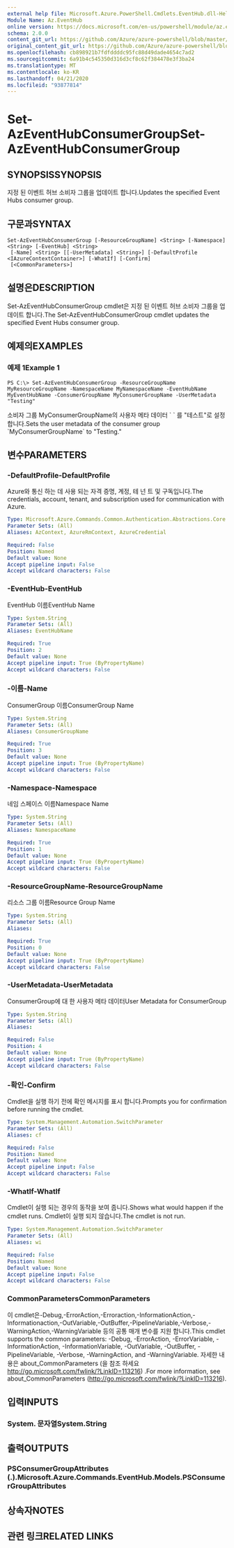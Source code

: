 ```yaml
---
external help file: Microsoft.Azure.PowerShell.Cmdlets.EventHub.dll-Help.xml
Module Name: Az.EventHub
online version: https://docs.microsoft.com/en-us/powershell/module/az.eventhub/set-azeventhubconsumergroup
schema: 2.0.0
content_git_url: https://github.com/Azure/azure-powershell/blob/master/src/EventHub/EventHub/help/Set-AzEventHubConsumerGroup.md
original_content_git_url: https://github.com/Azure/azure-powershell/blob/master/src/EventHub/EventHub/help/Set-AzEventHubConsumerGroup.md
ms.openlocfilehash: cb898921b7fdfddddc95fc88d49dade4654c7ad2
ms.sourcegitcommit: 6a91b4c545350d316d3cf8c62f384478e3f3ba24
ms.translationtype: MT
ms.contentlocale: ko-KR
ms.lasthandoff: 04/21/2020
ms.locfileid: "93877814"
---
```

# <span data-ttu-id="d272f-101">Set-AzEventHubConsumerGroup</span><span class="sxs-lookup"><span data-stu-id="d272f-101">Set-AzEventHubConsumerGroup</span></span>

## <span data-ttu-id="d272f-102">SYNOPSIS</span><span class="sxs-lookup"><span data-stu-id="d272f-102">SYNOPSIS</span></span>
<span data-ttu-id="d272f-103">지정 된 이벤트 허브 소비자 그룹을 업데이트 합니다.</span><span class="sxs-lookup"><span data-stu-id="d272f-103">Updates the specified Event Hubs consumer group.</span></span>

## <span data-ttu-id="d272f-104">구문과</span><span class="sxs-lookup"><span data-stu-id="d272f-104">SYNTAX</span></span>

```
Set-AzEventHubConsumerGroup [-ResourceGroupName] <String> [-Namespace] <String> [-EventHub] <String>
 [-Name] <String> [[-UserMetadata] <String>] [-DefaultProfile <IAzureContextContainer>] [-WhatIf] [-Confirm]
 [<CommonParameters>]
```

## <span data-ttu-id="d272f-105">설명은</span><span class="sxs-lookup"><span data-stu-id="d272f-105">DESCRIPTION</span></span>
<span data-ttu-id="d272f-106">Set-AzEventHubConsumerGroup cmdlet은 지정 된 이벤트 허브 소비자 그룹을 업데이트 합니다.</span><span class="sxs-lookup"><span data-stu-id="d272f-106">The Set-AzEventHubConsumerGroup cmdlet updates the specified Event Hubs consumer group.</span></span>

## <span data-ttu-id="d272f-107">예제의</span><span class="sxs-lookup"><span data-stu-id="d272f-107">EXAMPLES</span></span>

### <span data-ttu-id="d272f-108">예제 1</span><span class="sxs-lookup"><span data-stu-id="d272f-108">Example 1</span></span>
```
PS C:\> Set-AzEventHubConsumerGroup -ResourceGroupName MyResourceGroupName -NamespaceName MyNamespaceName -EventHubName MyEventHubName -ConsumerGroupName MyConsumerGroupName -UserMetadata "Testing"
```

<span data-ttu-id="d272f-109">소비자 그룹 MyConsumerGroupName의 사용자 메타 데이터 \` \` 를 "테스트"로 설정 합니다.</span><span class="sxs-lookup"><span data-stu-id="d272f-109">Sets the user metadata of the consumer group \`MyConsumerGroupName\` to "Testing."</span></span>

## <span data-ttu-id="d272f-110">변수</span><span class="sxs-lookup"><span data-stu-id="d272f-110">PARAMETERS</span></span>

### <span data-ttu-id="d272f-111">-DefaultProfile</span><span class="sxs-lookup"><span data-stu-id="d272f-111">-DefaultProfile</span></span>
<span data-ttu-id="d272f-112">Azure와 통신 하는 데 사용 되는 자격 증명, 계정, 테 넌 트 및 구독입니다.</span><span class="sxs-lookup"><span data-stu-id="d272f-112">The credentials, account, tenant, and subscription used for communication with Azure.</span></span>

```yaml
Type: Microsoft.Azure.Commands.Common.Authentication.Abstractions.Core.IAzureContextContainer
Parameter Sets: (All)
Aliases: AzContext, AzureRmContext, AzureCredential

Required: False
Position: Named
Default value: None
Accept pipeline input: False
Accept wildcard characters: False
```

### <span data-ttu-id="d272f-113">-EventHub</span><span class="sxs-lookup"><span data-stu-id="d272f-113">-EventHub</span></span>
<span data-ttu-id="d272f-114">EventHub 이름</span><span class="sxs-lookup"><span data-stu-id="d272f-114">EventHub Name</span></span>

```yaml
Type: System.String
Parameter Sets: (All)
Aliases: EventHubName

Required: True
Position: 2
Default value: None
Accept pipeline input: True (ByPropertyName)
Accept wildcard characters: False
```

### <span data-ttu-id="d272f-115">-이름</span><span class="sxs-lookup"><span data-stu-id="d272f-115">-Name</span></span>
<span data-ttu-id="d272f-116">ConsumerGroup 이름</span><span class="sxs-lookup"><span data-stu-id="d272f-116">ConsumerGroup Name</span></span>

```yaml
Type: System.String
Parameter Sets: (All)
Aliases: ConsumerGroupName

Required: True
Position: 3
Default value: None
Accept pipeline input: True (ByPropertyName)
Accept wildcard characters: False
```

### <span data-ttu-id="d272f-117">-Namespace</span><span class="sxs-lookup"><span data-stu-id="d272f-117">-Namespace</span></span>
<span data-ttu-id="d272f-118">네임 스페이스 이름</span><span class="sxs-lookup"><span data-stu-id="d272f-118">Namespace Name</span></span>

```yaml
Type: System.String
Parameter Sets: (All)
Aliases: NamespaceName

Required: True
Position: 1
Default value: None
Accept pipeline input: True (ByPropertyName)
Accept wildcard characters: False
```

### <span data-ttu-id="d272f-119">-ResourceGroupName</span><span class="sxs-lookup"><span data-stu-id="d272f-119">-ResourceGroupName</span></span>
<span data-ttu-id="d272f-120">리소스 그룹 이름</span><span class="sxs-lookup"><span data-stu-id="d272f-120">Resource Group Name</span></span>

```yaml
Type: System.String
Parameter Sets: (All)
Aliases:

Required: True
Position: 0
Default value: None
Accept pipeline input: True (ByPropertyName)
Accept wildcard characters: False
```

### <span data-ttu-id="d272f-121">-UserMetadata</span><span class="sxs-lookup"><span data-stu-id="d272f-121">-UserMetadata</span></span>
<span data-ttu-id="d272f-122">ConsumerGroup에 대 한 사용자 메타 데이터</span><span class="sxs-lookup"><span data-stu-id="d272f-122">User Metadata for ConsumerGroup</span></span>

```yaml
Type: System.String
Parameter Sets: (All)
Aliases:

Required: False
Position: 4
Default value: None
Accept pipeline input: True (ByPropertyName)
Accept wildcard characters: False
```

### <span data-ttu-id="d272f-123">-확인</span><span class="sxs-lookup"><span data-stu-id="d272f-123">-Confirm</span></span>
<span data-ttu-id="d272f-124">Cmdlet을 실행 하기 전에 확인 메시지를 표시 합니다.</span><span class="sxs-lookup"><span data-stu-id="d272f-124">Prompts you for confirmation before running the cmdlet.</span></span>

```yaml
Type: System.Management.Automation.SwitchParameter
Parameter Sets: (All)
Aliases: cf

Required: False
Position: Named
Default value: None
Accept pipeline input: False
Accept wildcard characters: False
```

### <span data-ttu-id="d272f-125">-WhatIf</span><span class="sxs-lookup"><span data-stu-id="d272f-125">-WhatIf</span></span>
<span data-ttu-id="d272f-126">Cmdlet이 실행 되는 경우의 동작을 보여 줍니다.</span><span class="sxs-lookup"><span data-stu-id="d272f-126">Shows what would happen if the cmdlet runs.</span></span>
<span data-ttu-id="d272f-127">Cmdlet이 실행 되지 않습니다.</span><span class="sxs-lookup"><span data-stu-id="d272f-127">The cmdlet is not run.</span></span>

```yaml
Type: System.Management.Automation.SwitchParameter
Parameter Sets: (All)
Aliases: wi

Required: False
Position: Named
Default value: None
Accept pipeline input: False
Accept wildcard characters: False
```

### <span data-ttu-id="d272f-128">CommonParameters</span><span class="sxs-lookup"><span data-stu-id="d272f-128">CommonParameters</span></span>
<span data-ttu-id="d272f-129">이 cmdlet은-Debug,-ErrorAction,-Erroraction,-InformationAction,-Informationaction,-OutVariable,-OutBuffer,-PipelineVariable,-Verbose,-WarningAction,-WarningVariable 등의 공통 매개 변수를 지원 합니다.</span><span class="sxs-lookup"><span data-stu-id="d272f-129">This cmdlet supports the common parameters: -Debug, -ErrorAction, -ErrorVariable, -InformationAction, -InformationVariable, -OutVariable, -OutBuffer, -PipelineVariable, -Verbose, -WarningAction, and -WarningVariable.</span></span> <span data-ttu-id="d272f-130">자세한 내용은 about_CommonParameters (을 참조 하세요 http://go.microsoft.com/fwlink/?LinkID=113216) .</span><span class="sxs-lookup"><span data-stu-id="d272f-130">For more information, see about_CommonParameters (http://go.microsoft.com/fwlink/?LinkID=113216).</span></span>

## <span data-ttu-id="d272f-131">입력</span><span class="sxs-lookup"><span data-stu-id="d272f-131">INPUTS</span></span>

### <span data-ttu-id="d272f-132">System. 문자열</span><span class="sxs-lookup"><span data-stu-id="d272f-132">System.String</span></span>

## <span data-ttu-id="d272f-133">출력</span><span class="sxs-lookup"><span data-stu-id="d272f-133">OUTPUTS</span></span>

### <span data-ttu-id="d272f-134">PSConsumerGroupAttributes (.).</span><span class="sxs-lookup"><span data-stu-id="d272f-134">Microsoft.Azure.Commands.EventHub.Models.PSConsumerGroupAttributes</span></span>

## <span data-ttu-id="d272f-135">상속자</span><span class="sxs-lookup"><span data-stu-id="d272f-135">NOTES</span></span>

## <span data-ttu-id="d272f-136">관련 링크</span><span class="sxs-lookup"><span data-stu-id="d272f-136">RELATED LINKS</span></span>

